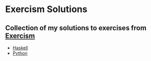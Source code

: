 # Exercism Solutions

## Collection of my solutions to exercises from [Exercism](https://exercism.org/)

- [Haskell](haskell/)
- [Python](python/)
